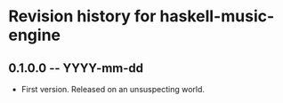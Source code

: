 # Revision history for haskell-music-engine

## 0.1.0.0 -- YYYY-mm-dd

* First version. Released on an unsuspecting world.
